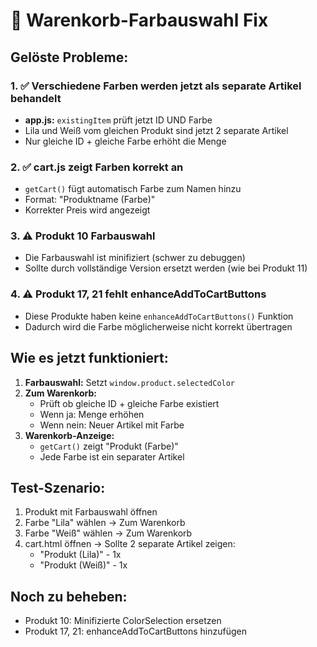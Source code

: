 # 🔧 Warenkorb-Farbauswahl Fix

## **Gelöste Probleme:**

### **1. ✅ Verschiedene Farben werden jetzt als separate Artikel behandelt**
- **app.js:** `existingItem` prüft jetzt ID UND Farbe
- Lila und Weiß vom gleichen Produkt sind jetzt 2 separate Artikel
- Nur gleiche ID + gleiche Farbe erhöht die Menge

### **2. ✅ cart.js zeigt Farben korrekt an**
- `getCart()` fügt automatisch Farbe zum Namen hinzu
- Format: "Produktname (Farbe)"
- Korrekter Preis wird angezeigt

### **3. ⚠️ Produkt 10 Farbauswahl**
- Die Farbauswahl ist minifiziert (schwer zu debuggen)
- Sollte durch vollständige Version ersetzt werden (wie bei Produkt 11)

### **4. ⚠️ Produkt 17, 21 fehlt enhanceAddToCartButtons**
- Diese Produkte haben keine `enhanceAddToCartButtons()` Funktion
- Dadurch wird die Farbe möglicherweise nicht korrekt übertragen

## **Wie es jetzt funktioniert:**

1. **Farbauswahl:** Setzt `window.product.selectedColor`
2. **Zum Warenkorb:** 
   - Prüft ob gleiche ID + gleiche Farbe existiert
   - Wenn ja: Menge erhöhen
   - Wenn nein: Neuer Artikel mit Farbe
3. **Warenkorb-Anzeige:** 
   - `getCart()` zeigt "Produkt (Farbe)"
   - Jede Farbe ist ein separater Artikel

## **Test-Szenario:**
1. Produkt mit Farbauswahl öffnen
2. Farbe "Lila" wählen → Zum Warenkorb
3. Farbe "Weiß" wählen → Zum Warenkorb
4. cart.html öffnen → Sollte 2 separate Artikel zeigen:
   - "Produkt (Lila)" - 1x
   - "Produkt (Weiß)" - 1x

## **Noch zu beheben:**
- Produkt 10: Minifizierte ColorSelection ersetzen
- Produkt 17, 21: enhanceAddToCartButtons hinzufügen
